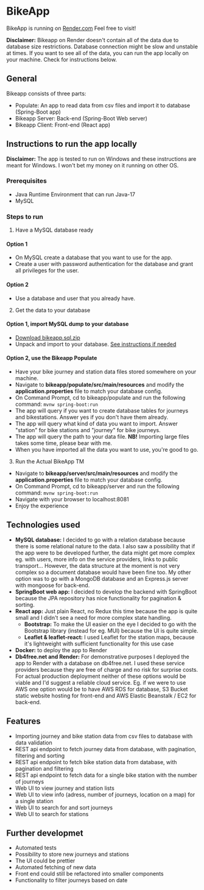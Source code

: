 # BikeApp

BikeApp is running on [Render.com](https://bikeapp-ftwz.onrender.com) Feel free to visit! 

**Disclaimer:** Bikeapp on Render doesn't contain all of the data due to database size restrictions. Database connection might be slow and unstable at times. If you want to see all of the data, you can run the app locally on your machine. Check for instructions below.

## General

Bikeapp consists of three parts: 

- Populate: An app to read data from csv files and import it to database (Spring-Boot app)
- Bikeapp Server: Back-end (Spring-Boot Web server)
- Bikeapp Client: Front-end (React app)

## Instructions to run the app locally

**Disclaimer:** The app is tested to run on Windows and these instructions are meant for Windows. I won't bet my money on it running on other OS.

### Prerequisites

- Java Runtime Environment that can run Java-17
- MySQL

### Steps to run

1. Have a MySQL database ready
#### Option 1
- On MySQL create a database that you want to use for the app.
- Create a user with password authentication for the database and grant all privileges for the user.
#### Option 2
- Use a database and user that you already have.

2. Get the data to your database
#### Option 1, import MySQL dump to your database 
- [Download bikeapp.sql.zip](https://drive.google.com/file/d/1vcsyir1gukQSPs7qvlf0K2hyHMJ-4jB1/view?usp=sharing)
- Unpack and import to your database. [See instructions if needed](https://bobcares.com/blog/load-sql-file-into-mysql/)
#### Option 2, use the Bikeapp Populate 
- Have your bike journey and station data files stored somewhere on your machine.
- Navigate to **bikeapp/populate/src/main/resources** and modify the **application.properties** file to match your database config.
- On Command Prompt, cd to bikeapp/populate and run the following command: `mvnw spring-boot:run`
- The app will query if you want to create database tables for journeys and bikestations. Answer yes if you don't have them already.
- The app will query what kind of data you want to import. Answer "station" for bike stations and "journey" for bike journeys.
- The app will query the path to your data file. **NB!** Importing large files takes some time, please bear with me.
- When you have imported all the data you want to use, you're good to go.

3. Run the Actual BikeApp TM
- Navigate to **bikeapp/server/src/main/resources** and modify the **application.properties** file to match your database config.
- On Command Prompt, cd to bikeapp/server and run the following command: `mvnw spring-boot:run`
- Navigate with your browser to localhost:8081
- Enjoy the experience
      
## Technologies used
* **MySQL database:** I decided to go with a relation database because there is some relational nature to the data. I also saw a possibility that if the app were to be developed further, the data might get more complex eg. with users, more info on the service providers, links to public transport... However, the data structure at the moment is not very complex so a document database would have been fine too. My other option was to go with a MongoDB database and an Express.js server with mongoose for back-end. 
* **SpringBoot web app:** I decided to develop the backend with SpringBoot because the JPA repository has nice functionality for pagination & sorting.
* **React app:** Just plain React, no Redux this time because the app is quite small and I didn't see a need for more complex state handling.
    * **Bootstrap:** To make the UI easier on the eye I decided to go with the Bootstrap library (instead for eg. MUI) because the UI is quite simple.
    * **Leaflet & leaflet-react:** I used Leaflet for the station maps, because it's lightweight with sufficient functionality for this use case
* **Docker:** to deploy the app to Render
* **Db4free.net and Render:** For demonstrative purposes I deployed the app to Render with a database on db4free.net. I used these service providers because they are free of charge and no risk for surprise costs. For actual production deployment neither of these options would be viable and I'd suggest a reliable cloud service. Eg. if we were to use AWS one option would be to have AWS RDS for database, S3 Bucket static website hosting for front-end and AWS Elastic Beanstalk / EC2 for back-end.

## Features
* Importing journey and bike station data from csv files to database with data validation
* REST api endpoint to fetch journey data from database, with pagination, filtering and sorting
* REST api endpoint to fetch bike station data from database, with pagination and filtering 
* REST api endpoint to fetch data for a single bike station with the number of journeys
* Web UI to view journey and station lists
* Web UI to view info (adress, number of journeys, location on a map) for a single station
* Web UI to search for and sort journeys
* Web UI to search for stations

## Further developmet
* Automated tests
* Possibility to store new journeys and stations
* The UI could be prettier
* Automated fetching of new data
* Front end could still be refactored into smaller components
* Functionality to filter journeys based on date
